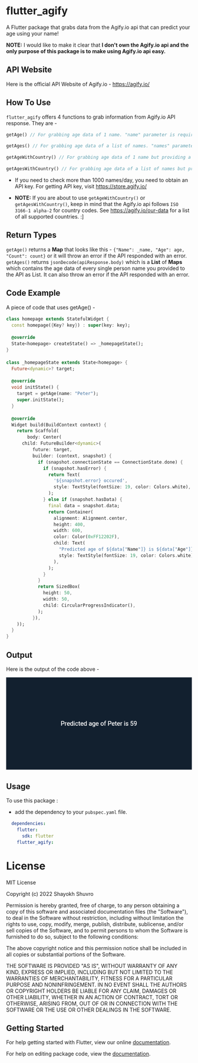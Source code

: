 # flutter_agify

A Flutter package that grabs data from the Agify.io api that can predict your age using your name!

**NOTE:** I would like to make it clear that **I don't own the Agify.io api and the only purpose of this package is to make using Agify.io api easy.**

## API Website

Here is the official API Website of Agify.io -
https://agify.io/

## How To Use

`flutter_agify` offers 4 functions to grab information from  Agify.io API response. They are -
 

```dart
getAge() // For grabbing age data of 1 name. "name" parameter is required and "apiKey" parameter is optional.
```
```dart
getAges() // For grabbing age data of a list of names. "names" parameter is required and "apiKey" parameter is optional.
```
```dart
getAgeWithCountry() // For grabbing age data of 1 name but providing a country. "name" and "country" parameter is required and "apiKey" parameter is optional.
```
```dart
getAgesWithCountry() // For grabbing age data of a list of names but providing a country. "names" and "country" parameter is required and "apiKey" parameter is optional.
```

* If you need to check more than 1000 names/day, you need to obtain an API key. For getting API key, visit https://store.agify.io/

* **NOTE:** If you are about to use ```getAgeWithCountry()``` or ```getAgesWithCountry()```, keep in mind that the Agify.io api follows `ISO 3166-1 alpha-2` for country codes. See https://agify.io/our-data for a list of all supported countries. :]


## Return Types

```getAge()``` returns a **Map** that looks like this - `{"Name": _name, "Age": age, "Count": count}` or it will throw an error if the API responded with an error.
```getAges()``` returns ```jsonDecode(apiResponse.body)``` which is a **List** of **Maps** which contains the age data of every single person name you provided to the API as List. It can also throw an error if the API responded with an error.


## Code Example

A piece of code that uses getAge() -

```dart
class homepage extends StatefulWidget {
  const homepage({Key? key}) : super(key: key);

  @override
  State<homepage> createState() => _homepageState();
}

class _homepageState extends State<homepage> {
  Future<dynamic>? target;

  @override
  void initState() {
    target = getAge(name: "Peter");
    super.initState();
  }

  @override
  Widget build(BuildContext context) {
    return Scaffold(
        body: Center(
      child: FutureBuilder<dynamic>(
          future: target,
          builder: (context, snapshot) {
            if (snapshot.connectionState == ConnectionState.done) {
              if (snapshot.hasError) {
                return Text(
                  '${snapshot.error} occured',
                  style: TextStyle(fontSize: 19, color: Colors.white),
                );
              } else if (snapshot.hasData) {
                final data = snapshot.data;
                return Container(
                  alignment: Alignment.center,
                  height: 400,
                  width: 600,
                  color: Color(0xFF12202F),
                  child: Text(
                    "Predicted age of ${data["Name"]} is ${data["Age"]}",
                    style: TextStyle(fontSize: 19, color: Colors.white),
                  ),
                );
              }
            }
            return SizedBox(
              height: 50,
              width: 50,
              child: CircularProgressIndicator(),
            );
          }),
    ));
  }
}
```


## Output

Here is the output of the code above -

<img src="https://raw.githubusercontent.com/ShayokhShorfuddin/flutter_agify/master/output.png" />


## Usage

To use this package :

* add the dependency to your `pubspec.yaml` file.

```yaml
  dependencies:
    flutter:
      sdk: flutter
    flutter_agify:
```


# License
MIT License

Copyright (c) 2022 Shayokh Shuvro

Permission is hereby granted, free of charge, to any person obtaining a copy
of this software and associated documentation files (the "Software"), to deal
in the Software without restriction, including without limitation the rights
to use, copy, modify, merge, publish, distribute, sublicense, and/or sell
copies of the Software, and to permit persons to whom the Software is
furnished to do so, subject to the following conditions:

The above copyright notice and this permission notice shall be included in all
copies or substantial portions of the Software.

THE SOFTWARE IS PROVIDED "AS IS", WITHOUT WARRANTY OF ANY KIND, EXPRESS OR
IMPLIED, INCLUDING BUT NOT LIMITED TO THE WARRANTIES OF MERCHANTABILITY,
FITNESS FOR A PARTICULAR PURPOSE AND NONINFRINGEMENT. IN NO EVENT SHALL THE
AUTHORS OR COPYRIGHT HOLDERS BE LIABLE FOR ANY CLAIM, DAMAGES OR OTHER
LIABILITY, WHETHER IN AN ACTION OF CONTRACT, TORT OR OTHERWISE, ARISING FROM,
OUT OF OR IN CONNECTION WITH THE SOFTWARE OR THE USE OR OTHER DEALINGS IN THE
SOFTWARE.



## Getting Started

For help getting started with Flutter, view our online [documentation](https://flutter.io/).

For help on editing package code, view the [documentation](https://flutter.io/developing-packages/).
